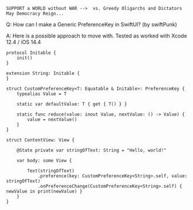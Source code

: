 ```
SUPPORT a WORLD without WAR -->  vs. Greedy Oligarchs and Dictators
May Democracy Reign... 
```

Q: How can I make a Generic PreferenceKey in SwiftUI? (by swiftPunk)

A: Here is a possible approach to move with. Tested as worked with Xcode 12.4 / iOS 14.4

```
protocol Initable {
	init()
}

extension String: Initable {
}

struct CustomPreferenceKey<T: Equatable & Initable>: PreferenceKey {
    typealias Value = T

    static var defaultValue: T { get { T() } }

    static func reduce(value: inout Value, nextValue: () -> Value) {
        value = nextValue()
    }
}

struct ContentView: View {

    @State private var stringOfText: String = "Hello, world!"

    var body: some View {

        Text(stringOfText)
            .preference(key: CustomPreferenceKey<String>.self, value: stringOfText)
            .onPreferenceChange(CustomPreferenceKey<String>.self) { newValue in print(newValue) }
    }
}
```
